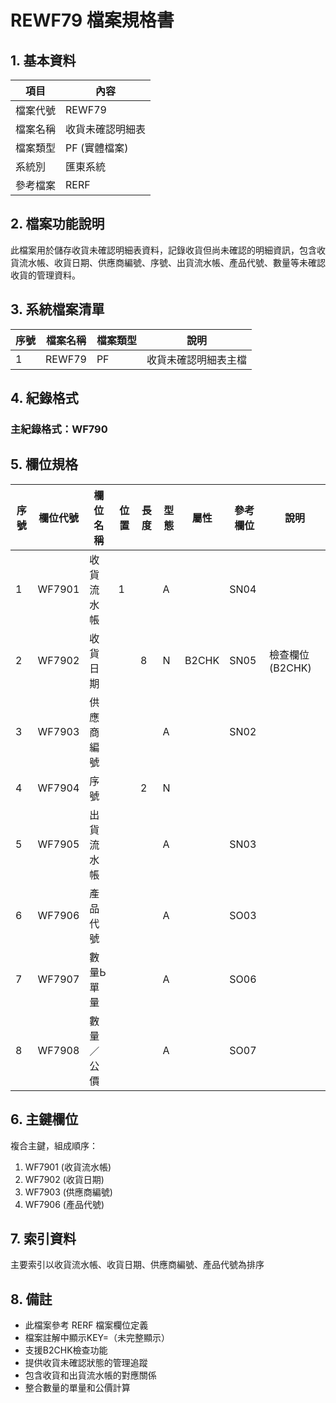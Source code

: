 # REWF79 檔案規格書

## 1. 基本資料

| 項目 | 內容 |
|------|------|
| 檔案代號 | REWF79 |
| 檔案名稱 | 收貨未確認明細表 |
| 檔案類型 | PF (實體檔案) |
| 系統別 | 匯東系統 |
| 參考檔案 | RERF |

## 2. 檔案功能說明

此檔案用於儲存收貨未確認明細表資料，記錄收貨但尚未確認的明細資訊，包含收貨流水帳、收貨日期、供應商編號、序號、出貨流水帳、產品代號、數量等未確認收貨的管理資料。

## 3. 系統檔案清單

| 序號 | 檔案名稱 | 檔案類型 | 說明 |
|------|----------|----------|------|
| 1 | REWF79 | PF | 收貨未確認明細表主檔 |

## 4. 紀錄格式

### 主紀錄格式：WF790

## 5. 欄位規格

| 序號 | 欄位代號 | 欄位名稱 | 位置 | 長度 | 型態 | 屬性 | 參考欄位 | 說明 |
|------|----------|----------|------|------|------|------|----------|------|
| 1 | WF7901 | 收貨流水帳 | 1 | | A | | SN04 | |
| 2 | WF7902 | 收貨日期 | | 8 | N | B2CHK | SN05 | 檢查欄位(B2CHK) |
| 3 | WF7903 | 供應商編號 | | | A | | SN02 | |
| 4 | WF7904 | 序號 | | 2 | N | | | |
| 5 | WF7905 | 出貨流水帳 | | | A | | SN03 | |
| 6 | WF7906 | 產品代號 | | | A | | SO03 | |
| 7 | WF7907 | 數量Ь單量 | | | A | | SO06 | |
| 8 | WF7908 | 數量／公價 | | | A | | SO07 | |

## 6. 主鍵欄位

複合主鍵，組成順序：
1. WF7901 (收貨流水帳)
2. WF7902 (收貨日期)
3. WF7903 (供應商編號)
4. WF7906 (產品代號)

## 7. 索引資料

主要索引以收貨流水帳、收貨日期、供應商編號、產品代號為排序

## 8. 備註

- 此檔案參考 RERF 檔案欄位定義
- 檔案註解中顯示KEY=（未完整顯示）
- 支援B2CHK檢查功能
- 提供收貨未確認狀態的管理追蹤
- 包含收貨和出貨流水帳的對應關係
- 整合數量的單量和公價計算 